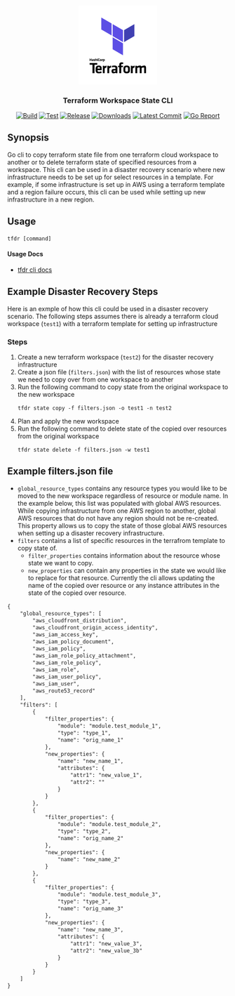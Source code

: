 <p align="center">
  <img src="tf.png" alt="Terraform" width="180"/>

  <h3 align="center">Terraform Workspace State CLI</h3>

  <p align="center">
    <a href="https://github.com/tyler-technologies/go-tfdr/actions?query=workflow%3Abuild"><img alt="Build" src="https://github.com/tyler-technologies/go-tfdr/workflows/build/badge.svg"></a>
    <a href="https://github.com/tyler-technologies/go-tfdr/actions?query=workflow%3Atest"><img alt="Test" src="https://github.com/tyler-technologies/go-tfdr/workflows/test/badge.svg"></a>
    <a href="https://github.com/tyler-technologies/go-tfdr/releases/latest"><img alt="Release" src="https://img.shields.io/github/v/release/tyler-technologies/go-tfdr"></a>
    <a href="https://github.com/tyler-technologies/go-tfdr/releases/latest"><img alt="Downloads" src="https://img.shields.io/github/downloads/tyler-technologies/go-tfdr/total?color=orange"></a>
    <a href="https://github.com/tyler-technologies/go-tfdr/tree/main"><img alt="Latest Commit" src="https://img.shields.io/github/last-commit/tyler-technologies/go-tfdr?color=ff69b4"></a>
    <a href="https://github.com/tyler-technologies/go-tfdr/releases/latest"><img alt="Go Report" src="https://goreportcard.com/badge/github.com/tyler-technologies/go-tfdr?style=flat-square"></a>

  </p>
</p>

## Synopsis
Go cli to copy terraform state file from one terraform cloud workspace to another or to 
delete terraform state of specified resources from a workspace.
This cli can be used in a disaster recovery scenario where new infrastructure needs to 
be set up for select resources in a template.
For example, if some infrastructure is set up in AWS using a terraform template and a 
region failure occurs, this cli can be used while setting up new infrastructure in a new 
region.

## Usage
```
tfdr [command]
```

#### Usage Docs
- [tfdr cli docs](./docs/tfdr.md)

## Example Disaster Recovery Steps
Here is an exmple of how this cli could be used in a disaster recovery scenario.
The following steps assumes there is already a terraform cloud workspace (`test1`) with a 
terraform template for setting up infrastructure 

### Steps
1. Create a new terraform workspace (`test2`) for the disaster recovery infrastructure
2. Create a json file (`filters.json`) with the list of resources whose state we need to copy 
   over from one workspace to another
3. Run the following command to copy state from the original workspace to the new 
   workspace
   ```
   tfdr state copy -f filters.json -o test1 -n test2
   ```
4. Plan and apply the new workspace
5. Run the following command to delete state of the copied over resources from the original 
   workspace
   ```
   tfdr state delete -f filters.json -w test1
   ```

## Example filters.json file
- `global_resource_types` contains any resource types you would like to be moved to the new 
  workspace regardless of resource or module name. In the example below, this list was populated
  with global AWS resources. While copying infrastructure from one AWS region to another, global 
  AWS resources that do not have any region should not be re-created. This property allows us to 
  copy the state of those global AWS resources when setting up a disaster recovery infrastructure.
- `filters` contains a list of specific resources in the terrafrom template to copy state of.
  - `filter_properties` contains information about the resource whose state we want to copy.
  - `new_properties` can contain any properties in the state we would like to replace for that resource. 
    Currently the cli allows updating the name of the copied over resource or any instance attributes 
    in the state of the copied over resource.
```
{
    "global_resource_types": [
        "aws_cloudfront_distribution",
        "aws_cloudfront_origin_access_identity",
        "aws_iam_access_key",
        "aws_iam_policy_document",
        "aws_iam_policy",
        "aws_iam_role_policy_attachment",
        "aws_iam_role_policy",
        "aws_iam_role",
        "aws_iam_user_policy",
        "aws_iam_user",
        "aws_route53_record"
    ],
    "filters": [
        {
            "filter_properties": {
                "module": "module.test_module_1",
                "type": "type_1",
                "name": "orig_name_1"
            },
            "new_properties": {
                "name": "new_name_1",
                "attributes": {
                    "attr1": "new_value_1",
                    "attr2": ""
                }
            }
        },
        {
            "filter_properties": {
                "module": "module.test_module_2",
                "type": "type_2",
                "name": "orig_name_2"
            },
            "new_properties": {
                "name": "new_name_2"
            }
        },
        {
            "filter_properties": {
                "module": "module.test_module_3",
                "type": "type_3",
                "name": "orig_name_3"
            },
            "new_properties": {
                "name": "new_name_3",
                "attributes": {
                    "attr1": "new_value_3",
                    "attr2": "new_value_3b"
                }
            }
        }
    ]
}
```